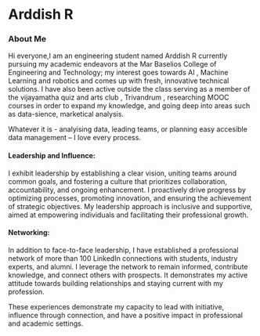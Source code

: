 # Arddish R

### About Me

Hi everyone,I am an engineering student named Arddish R currently pursuing my academic endeavors at the Mar Baselios College of Engineering and Technology; my interest goes towards AI , Machine Learning and robotics and comes up with fresh, innovative technical solutions. I have also been active outside the class serving as a member of the vijayamatha quiz and arts club , Trivandrum , researching MOOC courses in order to expand my knowledge, and going deep into areas such as data-sience, marketical analysis.

Whatever it is - analyising data, leading teams, or planning easy accesible data management – I love every process.


#### Leadership and Influence:
I exhibit leadership by establishing a clear vision, uniting teams around common goals, and fostering a culture that prioritizes collaboration, accountability, and ongoing enhancement. I proactively drive progress by optimizing processes, promoting innovation, and ensuring the achievement of strategic objectives. My leadership approach is inclusive and supportive, aimed at empowering individuals and facilitating their professional growth.


#### Networking:
In addition to face-to-face leadership, I have established a professional network of more than 100 LinkedIn connections with students, industry experts, and alumni. I leverage the network to remain informed, contribute knowledge, and connect others with prospects. It demonstrates my active attitude towards building relationships and staying current with my profession.

These experiences demonstrate my capacity to lead with initiative, influence through connection, and have a positive impact in professional and academic settings.
